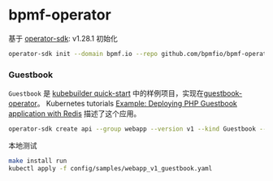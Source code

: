 # bpmf-operator

基于 [operator-sdk](https://sdk.operatorframework.io/): v1.28.1 初始化

```sh
operator-sdk init --domain bpmf.io --repo github.com/bpmfio/bpmf-operator --plugins=go/v4-alpha
```

### Guestbook

`Guestbook` 是 [kubebuilder quick-start](https://kubebuilder.io/quick-start.html) 中的样例项目，实现在[guestbook-operator](https://github.com/kubernetes-sigs/kubebuilder-declarative-pattern/tree/6ba29caa6026486b7e4eb1baa27bd5d891a208e0/examples/guestbook-operator)。 Kubernetes tutorials [Example: Deploying PHP Guestbook application with Redis](https://kubernetes.io/docs/tutorials/stateless-application/guestbook/) 描述了这个应用。

```sh
operator-sdk create api --group webapp --version v1 --kind Guestbook --resource --controller
```

本地测试

```sh
make install run
kubectl apply -f config/samples/webapp_v1_guestbook.yaml
```